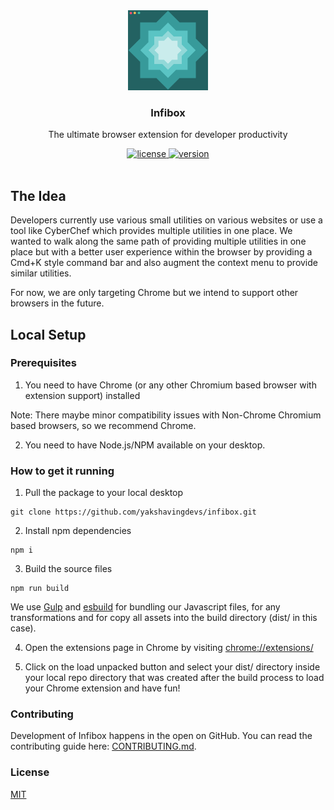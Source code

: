 <div align="center">
  <a href="https://infibox.org">
  <img src="public/img/infibox-256.png" alt="Infibox Logo" height="128" />
  </a>

  <h3>Infibox</h3>
  <p>The ultimate browser extension for developer productivity</p>
  <a href="https://github.com/yakshavingdevs/infibox/blob/main/LICENSE">
    <img alt="license" src="https://img.shields.io/badge/license-MIT-blue">
  </a>
  <a href="https://github.com/yakshavingdevs/infibox/">
    <img alt="version" src="https://img.shields.io/badge/version-0.0.1-blue">
  </a><br><br>
</div>

## The Idea
Developers currently use various small utilities on various websites or use a tool like CyberChef which provides multiple utilities in one place. We wanted to walk along the same path of providing multiple utilities in one place but with a better user experience within the browser by providing a Cmd+K style command bar and also augment the context menu to provide similar utilities.

For now, we are only targeting Chrome but we intend to support other browsers in the future.

## Local Setup

### Prerequisites
1. You need to have Chrome (or any other Chromium based browser with extension support) installed

Note: There maybe minor compatibility issues with Non-Chrome Chromium based browsers, so we recommend Chrome.

2. You need to have Node.js/NPM available on your desktop.

### How to get it running
1. Pull the package to your local desktop
```
git clone https://github.com/yakshavingdevs/infibox.git
```

2. Install npm dependencies
```
npm i
```

3. Build the source files
```
npm run build
```

We use [Gulp](https://gulpjs.com/) and [esbuild](https://esbuild.github.io/) for bundling our Javascript files, for any transformations and for copy all assets into the build directory (dist/ in this case).

4. Open the extensions page in Chrome by visiting [chrome://extensions/](chrome://extensions/)

5. Click on the load unpacked button and select your dist/ directory inside your local repo directory that was created after the build process to load your Chrome extension and have fun!

### Contributing

Development of Infibox happens in the open on GitHub. You can read the contributing guide here: [CONTRIBUTING.md](https://github.com/yakshavingdevs/infibox/blob/main/CONTRIBUTING.md).

### License

[MIT](https://github.com/yakshavingdevs/infibox/blob/main/LICENSE)
